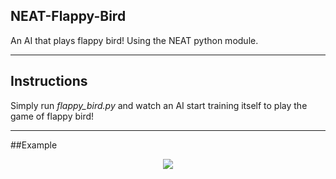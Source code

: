 ## NEAT-Flappy-Bird
An AI that plays flappy bird! Using the NEAT python module.

<hr>

## Instructions
Simply run *flappy_bird.py* and watch an AI start training itself to play the game of flappy bird!

<hr>

##Example
<p align="center">
  <img src="https://github.com/Mohak-CODING-HEAVEN/NEAT-Flappy-Bird/blob/main/expample/2021-06-18_23-25-02.mov">
</p>
